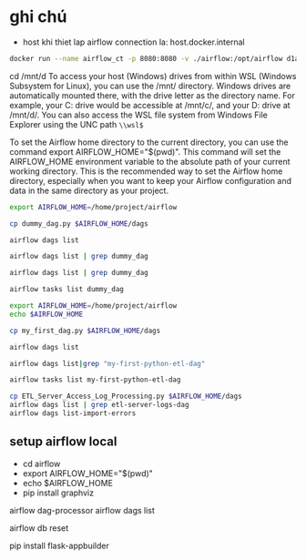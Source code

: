 # ghi chú

- host khi thiet lap airflow connection la: host.docker.internal

```bash
docker run --name airflow_ct -p 8080:8080 -v ./airflow:/opt/airflow d1a74224f2a6 standalone
```

cd /mnt/d
To access your host (Windows) drives from within WSL (Windows Subsystem for Linux), you can use the /mnt/ directory. Windows drives are automatically mounted there, with the drive letter as the directory name. For example, your C: drive would be accessible at /mnt/c/, and your D: drive at /mnt/d/. You can also access the WSL file system from Windows File Explorer using the UNC path `\\wsl$`

To set the Airflow home directory to the current directory, you can use the command export AIRFLOW_HOME="$(pwd)". This command will set the AIRFLOW_HOME environment variable to the absolute path of your current working directory. This is the recommended way to set the Airflow home directory, especially when you want to keep your Airflow configuration and data in the same directory as your project.

```bash
export AIRFLOW_HOME=/home/project/airflow

cp dummy_dag.py $AIRFLOW_HOME/dags

airflow dags list

airflow dags list | grep dummy_dag

airflow dags list | grep dummy_dag

airflow tasks list dummy_dag
```

```bash
export AIRFLOW_HOME=/home/project/airflow
echo $AIRFLOW_HOME

cp my_first_dag.py $AIRFLOW_HOME/dags

airflow dags list

airflow dags list|grep "my-first-python-etl-dag"

airflow tasks list my-first-python-etl-dag
```

```bash
cp ETL_Server_Access_Log_Processing.py $AIRFLOW_HOME/dags
airflow dags list | grep etl-server-logs-dag
airflow dags list-import-errors

```

## setup airflow local

- cd airflow
- export AIRFLOW_HOME="$(pwd)"
- echo $AIRFLOW_HOME
- pip install graphviz

airflow dag-processor
airflow dags list

airflow db reset

pip install flask-appbuilder
